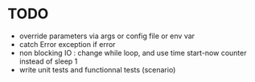# TODO
* override parameters via args or  config file or env var
* catch Error exception if error
* non blocking IO : change while loop, and use time start-now counter instead of sleep 1
* write unit tests and functionnal tests (scenario)
